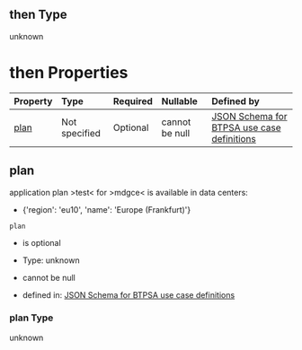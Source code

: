 ## then Type

unknown

# then Properties

| Property      | Type          | Required | Nullable       | Defined by                                                                                                                                                                                                                                      |
| :------------ | :------------ | :------- | :------------- | :---------------------------------------------------------------------------------------------------------------------------------------------------------------------------------------------------------------------------------------------- |
| [plan](#plan) | Not specified | Optional | cannot be null | [JSON Schema for BTPSA use case definitions](btpsa-usecase-properties-services-items-allof-2-then-allof-32-then-allof-2-then-properties-plan.md "undefined#/properties/services/items/allOf/2/then/allOf/32/then/allOf/2/then/properties/plan") |

## plan

application plan >test< for >mdgce< is available in data centers:

*   {'region': 'eu10', 'name': 'Europe (Frankfurt)'}

`plan`

*   is optional

*   Type: unknown

*   cannot be null

*   defined in: [JSON Schema for BTPSA use case definitions](btpsa-usecase-properties-services-items-allof-2-then-allof-32-then-allof-2-then-properties-plan.md "undefined#/properties/services/items/allOf/2/then/allOf/32/then/allOf/2/then/properties/plan")

### plan Type

unknown
